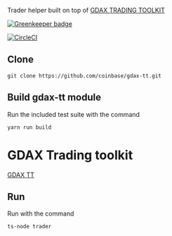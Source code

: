 Trader helper built on top of [GDAX TRADING TOOLKIT](https://github.com/coinbase/gdax-tt)


[![Greenkeeper badge](https://badges.greenkeeper.io/vahurtad/TraderFeed.svg?style=flat-square)](https://greenkeeper.io/)

[![CircleCI](https://circleci.com/gh/vahurtad/TraderFeed/tree/master.svg?style=svg)](https://circleci.com/gh/vahurtad/TraderFeed/tree/master)

## Clone
    git clone https://github.com/coinbase/gdax-tt.git 

## Build gdax-tt module
 Run the included test suite with the command

    yarn run build

# GDAX Trading toolkit
[GDAX TT ](https://github.com/coinbase/gdax-tt)

## Run
 Run with the command

    ts-node trader
